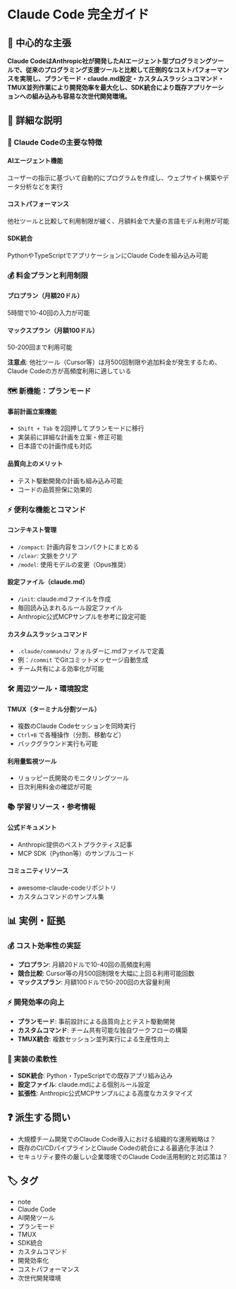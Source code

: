 # Claude Code 完全ガイド

## 🎯 中心的な主張
**Claude CodeはAnthropic社が開発したAIエージェント型プログラミングツールで、従来のプログラミング支援ツールと比較して圧倒的なコストパフォーマンスを実現し、プランモード・claude.md設定・カスタムスラッシュコマンド・TMUX並列作業により開発効率を最大化し、SDK統合により既存アプリケーションへの組み込みも容易な次世代開発環境。**

## 📖 詳細な説明

### 🤖 Claude Codeの主要な特徴

#### AIエージェント機能
ユーザーの指示に基づいて自動的にプログラムを作成し、ウェブサイト構築やデータ分析などを実行

#### コストパフォーマンス
他社ツールと比較して利用制限が緩く、月額料金で大量の言語モデル利用が可能

#### SDK統合
PythonやTypeScriptでアプリケーションにClaude Codeを組み込み可能

### 💰 料金プランと利用制限

#### プロプラン（月額20ドル）
5時間で10-40回の入力が可能

#### マックスプラン（月額100ドル）
50-200回まで利用可能

**注意点**: 他社ツール（Cursor等）は月500回制限や追加料金が発生するため、Claude Codeの方が高頻度利用に適している

### 🗺️ 新機能：プランモード

#### 事前計画立案機能
- `Shift + Tab` を2回押してプランモードに移行
- 実装前に詳細な計画を立案・修正可能
- 日本語での計画作成も対応

#### 品質向上のメリット
- テスト駆動開発の計画も組み込み可能
- コードの品質担保に効果的

### ⚡ 便利な機能とコマンド

#### コンテキスト管理
- `/compact`: 計画内容をコンパクトにまとめる
- `/clear`: 文脈をクリア
- `/model`: 使用モデルの変更（Opus推奨）

#### 設定ファイル（claude.md）
- `/init`: claude.mdファイルを作成
- 毎回読み込まれるルール設定ファイル
- Anthropic公式MCPサンプルを参考に設定可能

#### カスタムスラッシュコマンド
- `.claude/commands/` フォルダーに.mdファイルで定義
- 例：`/commit` でGitコミットメッセージ自動生成
- チーム共有による効率化が可能

### 🛠️ 周辺ツール・環境設定

#### TMUX（ターミナル分割ツール）
- 複数のClaude Codeセッションを同時実行
- `Ctrl+B` で各種操作（分割、移動など）
- バックグラウンド実行も可能

#### 利用量監視ツール
- リョッピー氏開発のモニタリングツール
- 日次利用料金の確認が可能

### 📚 学習リソース・参考情報

#### 公式ドキュメント
- Anthropic提供のベストプラクティス記事
- MCP SDK（Python等）のサンプルコード

#### コミュニティリソース
- awesome-claude-codeリポジトリ
- カスタムコマンドのサンプル集

## 📊 実例・証拠

### 💰 コスト効率性の実証
- **プロプラン**: 月額20ドルで10-40回の高頻度利用
- **競合比較**: Cursor等の月500回制限を大幅に上回る利用可能回数
- **マックスプラン**: 月額100ドルで50-200回の大容量利用

### ⚡ 開発効率の向上
- **プランモード**: 事前設計による品質向上とテスト駆動開発
- **カスタムコマンド**: チーム共有可能な独自ワークフローの構築
- **TMUX統合**: 複数セッション並列実行による生産性向上

### 🔧 実装の柔軟性
- **SDK統合**: Python・TypeScriptでの既存アプリ組み込み
- **設定ファイル**: claude.mdによる個別ルール設定
- **拡張性**: Anthropic公式MCPサンプルによる高度なカスタマイズ

## ❓ 派生する問い
- 大規模チーム開発でのClaude Code導入における組織的な運用戦略は？
- 既存のCI/CDパイプラインとClaude Codeの統合による最適化手法は？
- セキュリティ要件の厳しい企業環境でのClaude Code活用制約と対応策は？

## 🏷️ タグ

- note
- Claude Code
- AI開発ツール
- プランモード
- TMUX
- SDK統合
- カスタムコマンド
- 開発効率化
- コストパフォーマンス
- 次世代開発環境